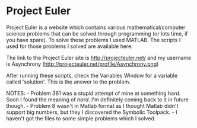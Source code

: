 Project Euler
=============

Project Euler is a website which contains various mathematical/computer science problems that can be solved through programming (or lots time, if you have spare). To solve these problems I used MATLAB. The scripts I used for those problems I solved are available here.

The link to the Project Euler site is http://projecteuler.net/ and my username is Asynchrony (http://projecteuler.net/profile/Asynchrony.png)

After running these scripts, check the Variables Window for a variable called 'solution'. This is the answer to the problem. 

NOTES:
	- Problem 361 was a stupid attempt of mine at something hard. Soon I found the meaning of *hard*. I'm definitely coming back to it in future though.
	- Problem 8 wasn't in Matlab format as I thought Matlab didn't support big numbers, but they I discovered the Symbolic Toolpack.
	- I haven't got the files to some simple problems which I solved.